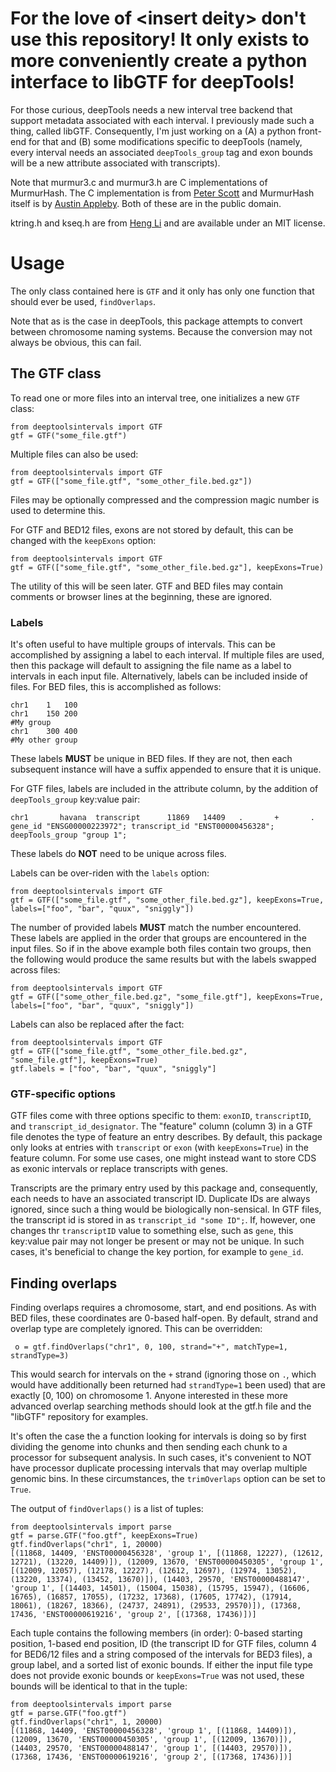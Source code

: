 For the love of \<insert deity\> don't use this repository! It only exists to more conveniently create a python interface to libGTF for deepTools!
================================================================================================================================================

For those curious, deepTools needs a new interval tree backend that support metadata associated with each interval. I previously made such a thing, called libGTF. Consequently, I'm just working on a (A) a python front-end for that and (B) some modifications specific to deepTools (namely, every interval needs an associated `deepTools_group` tag and exon bounds will be a new attribute associated with transcripts).

Note that murmur3.c and murmur3.h are C implementations of MurmurHash. The C implementation is from [Peter Scott](https://github.com/PeterScott/murmur3) and MurmurHash itself is by [Austin Appleby](https://code.google.com/p/smhasher/wiki/MurmurHash3). Both of these are in the public domain.

ktring.h and kseq.h are from [Heng Li](http://lh3lh3.users.sourceforge.net/) and are available under an MIT license.

Usage
=====

The only class contained here is `GTF` and it only has only one function that should ever be used, `findOverlaps`.

Note that as is the case in deepTools, this package attempts to convert between chromosome naming systems. Because the conversion may not always be obvious, this can fail.

The GTF class
-------------

To read one or more files into an interval tree, one initializes a new `GTF` class:

    from deeptoolsintervals import GTF
    gtf = GTF("some_file.gtf")

Multiple files can also be used:

    from deeptoolsintervals import GTF
    gtf = GTF(["some_file.gtf", "some_other_file.bed.gz"])

Files may be optionally compressed and the compression magic number is used to determine this.

For GTF and BED12 files, exons are not stored by default, this can be changed with the `keepExons` option:

    from deeptoolsintervals import GTF
    gtf = GTF(["some_file.gtf", "some_other_file.bed.gz"], keepExons=True)

The utility of this will be seen later. GTF and BED files may contain comments or browser lines at the beginning, these are ignored.

### Labels

It's often useful to have multiple groups of intervals. This can be accomplished by assigning a label to each interval. If multiple files are used, then this package will default to assigning the file name as a label to intervals in each input file. Alternatively, labels can be included inside of files. For BED files, this is accomplished as follows:

    chr1	1	100
    chr1	150	200
    #My group
    chr1	300	400
    #My other group

These labels **MUST** be unique in BED files. If they are not, then each subsequent instance will have a suffix appended to ensure that it is unique.

For GTF files, labels are included in the attribute column, by the addition of `deepTools_group` key:value pair:

    chr1       havana  transcript      11869   14409   .       +       .       gene_id "ENSG00000223972"; transcript_id "ENST00000456328"; deepTools_group "group 1";

These labels do **NOT** need to be unique across files.

Labels can be over-riden with the `labels` option:

    from deeptoolsintervals import GTF
    gtf = GTF(["some_file.gtf", "some_other_file.bed.gz"], keepExons=True, labels=["foo", "bar", "quux", "sniggly"])

The number of provided labels **MUST** match the number encountered. These labels are applied in the order that groups are encountered in the input files. So if in the above example both files contain two groups, then the following would produce the same results but with the labels swapped across files:

    from deeptoolsintervals import GTF
    gtf = GTF(["some_other_file.bed.gz", "some_file.gtf"], keepExons=True, labels=["foo", "bar", "quux", "sniggly"])

Labels can also be replaced after the fact:

    from deeptoolsintervals import GTF
    gtf = GTF(["some_file.gtf", "some_other_file.bed.gz", "some_file.gtf"], keepExons=True)
    gtf.labels = ["foo", "bar", "quux", "sniggly"]

### GTF-specific options

GTF files come with three options specific to them: `exonID`, `transcriptID`, and `transcript_id_designator`. The "feature" column (column 3) in a GTF file denotes the type of feature an entry describes. By default, this package only looks at entries with `transcript` or `exon` (with `keepExons=True`) in the feature column. For some use cases, one might instead want to store CDS as exonic intervals or replace transcripts with genes.

Transcripts are the primary entry used by this package and, consequently, each needs to have an associated transcript ID. Duplicate IDs are always ignored, since such a thing would be biologically non-sensical. In GTF files, the transcript id is stored in as `transcript_id "some ID";`. If, however, one changes thr `transcriptID` value to something else, such as `gene`, this key:value pair may not longer be present or may not be unique. In such cases, it's beneficial to change the key portion, for example to `gene_id`.

Finding overlaps
----------------

Finding overlaps requires a chromosome, start, and end positions. As with BED files, these coordinates are 0-based half-open. By default, strand and overlap type are completely ignored. This can be overridden:

     o = gtf.findOverlaps("chr1", 0, 100, strand="+", matchType=1, strandType=3)

This would search for intervals on the `+` strand (ignoring those on `.`, which would have additionally been returned had `strandType=1` been used) that are exactly [0, 100) on chromosome 1. Anyone interested in these more advanced overlap searching methods should look at the gtf.h file and the "libGTF" repository for examples.

It's often the case the a function looking for intervals is doing so by first dividing the genome into chunks and then sending each chunk to a processor for subsequent analysis. In such cases, it's convenient to NOT have processor duplicate processing intervals that may overlap multiple genomic bins. In these circumstances, the `trimOverlaps` option can be set to `True`.

The output of `findOverlaps()` is a list of tuples:

    from deeptoolsintervals import parse
    gtf = parse.GTF("foo.gtf", keepExons=True)
    gtf.findOverlaps("chr1", 1, 20000)
    [(11868, 14409, 'ENST00000456328', 'group 1', [(11868, 12227), (12612, 12721), (13220, 14409)]), (12009, 13670, 'ENST00000450305', 'group 1', [(12009, 12057), (12178, 12227), (12612, 12697), (12974, 13052), (13220, 13374), (13452, 13670)]), (14403, 29570, 'ENST00000488147', 'group 1', [(14403, 14501), (15004, 15038), (15795, 15947), (16606, 16765), (16857, 17055), (17232, 17368), (17605, 17742), (17914, 18061), (18267, 18366), (24737, 24891), (29533, 29570)]), (17368, 17436, 'ENST00000619216', 'group 2', [(17368, 17436)])]

Each tuple contains the following members (in order): 0-based starting position, 1-based end position, ID (the transcript ID for GTF files, column 4 for BED6/12 files and a string composed of the intervals for BED3 files), a group label, and a sorted list of exonic bounds. If either the input file type does not provide exonic bounds or `keepExons=True` was not used, these bounds will be identical to that in the tuple:

    from deeptoolsintervals import parse
    gtf = parse.GTF("foo.gtf")
    gtf.findOverlaps("chr1", 1, 20000)
    [(11868, 14409, 'ENST00000456328', 'group 1', [(11868, 14409)]), (12009, 13670, 'ENST00000450305', 'group 1', [(12009, 13670)]), (14403, 29570, 'ENST00000488147', 'group 1', [(14403, 29570)]), (17368, 17436, 'ENST00000619216', 'group 2', [(17368, 17436)])]
